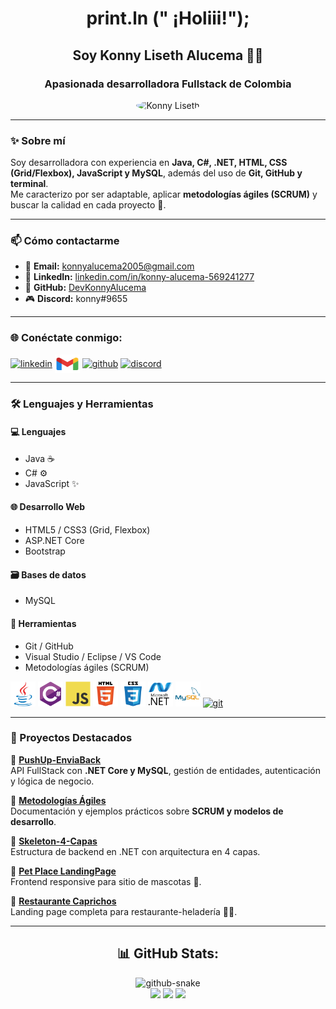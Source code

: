<h1 align="center">print.ln (" ¡Holiii!");</h1>
<h2 align="center">Soy Konny Liseth Alucema 🧑‍💻</h2>
<h3 align="center">Apasionada desarrolladora Fullstack de Colombia</h3>

<div align="center">
  <img src="https://avatars.githubusercontent.com/DevKonnyAlucema" alt="Konny Liseth" width="200" style="border-radius:50%">
</div>

---

### ✨ Sobre mí

Soy desarrolladora con experiencia en **Java, C#, .NET, HTML, CSS (Grid/Flexbox), JavaScript y MySQL**, además del uso de **Git, GitHub y terminal**.  
Me caracterizo por ser adaptable, aplicar **metodologías ágiles (SCRUM)** y buscar la calidad en cada proyecto 🚀.

---

### 📫 Cómo contactarme

- 📧 **Email:** [konnyalucema2005@gmail.com](mailto:konnyalucema2005@gmail.com)  
- 💼 **LinkedIn:** [linkedin.com/in/konny-alucema-569241277](https://www.linkedin.com/in/konny-alucema-569241277)  
- 🐙 **GitHub:** [DevKonnyAlucema](https://github.com/DevKonnyAlucema)  
- 🎮 **Discord:** konny#9655  

---

<h3 align="left">🌐 Conéctate conmigo:</h3>
<p align="left">
<a href="https://www.linkedin.com/in/konny-alucema-569241277" target="blank"><img align="center" src="https://raw.githubusercontent.com/rahuldkjain/github-profile-readme-generator/master/src/images/icons/Social/linked-in-alt.svg" alt="linkedin" height="30" width="40" /></a>
<a href="mailto:konnyalucema2005@gmail.com" target="blank"><img align="center" src="https://raw.githubusercontent.com/rahuldkjain/github-profile-readme-generator/master/src/images/icons/Social/gmail.svg" alt="gmail" height="30" width="40" /></a>
<a href="https://github.com/DevKonnyAlucema" target="blank"><img align="center" src="https://raw.githubusercontent.com/rahuldkjain/github-profile-readme-generator/master/src/images/icons/Social/github.svg" alt="github" height="30" width="40" /></a>
<a href="https://discord.com/users/konny#9655" target="blank"><img align="center" src="https://raw.githubusercontent.com/rahuldkjain/github-profile-readme-generator/master/src/images/icons/Social/discord.svg" alt="discord" height="30" width="40" /></a>
</p>

---

### 🛠 Lenguajes y Herramientas

#### 💻 Lenguajes
- Java ☕  
- C# ⚙️  
- JavaScript ✨  

#### 🌐 Desarrollo Web
- HTML5 / CSS3 (Grid, Flexbox)  
- ASP.NET Core  
- Bootstrap  

#### 🗃️ Bases de datos
- MySQL  

#### 🔧 Herramientas
- Git / GitHub  
- Visual Studio / Eclipse / VS Code  
- Metodologías ágiles (SCRUM)  

<p align="left">
<a href="https://www.java.com/" target="_blank" rel="noreferrer"><img src="https://raw.githubusercontent.com/devicons/devicon/master/icons/java/java-original.svg" alt="java" width="40" height="40"/></a>
<a href="https://learn.microsoft.com/dotnet/" target="_blank" rel="noreferrer"><img src="https://raw.githubusercontent.com/devicons/devicon/master/icons/csharp/csharp-original.svg" alt="csharp" width="40" height="40"/></a>
<a href="https://developer.mozilla.org/en-US/docs/Web/JavaScript" target="_blank" rel="noreferrer"><img src="https://raw.githubusercontent.com/devicons/devicon/master/icons/javascript/javascript-original.svg" alt="javascript" width="40" height="40"/></a>
<a href="https://www.w3.org/html/" target="_blank" rel="noreferrer"><img src="https://raw.githubusercontent.com/devicons/devicon/master/icons/html5/html5-original-wordmark.svg" alt="html5" width="40" height="40"/></a>
<a href="https://www.w3schools.com/css/" target="_blank" rel="noreferrer"><img src="https://raw.githubusercontent.com/devicons/devicon/master/icons/css3/css3-original-wordmark.svg" alt="css3" width="40" height="40"/></a>
<a href="https://dotnet.microsoft.com/" target="_blank" rel="noreferrer"><img src="https://raw.githubusercontent.com/devicons/devicon/master/icons/dot-net/dot-net-original-wordmark.svg" alt="dotnet" width="40" height="40"/></a>
<a href="https://www.mysql.com/" target="_blank" rel="noreferrer"><img src="https://raw.githubusercontent.com/devicons/devicon/master/icons/mysql/mysql-original-wordmark.svg" alt="mysql" width="40" height="40"/></a>
<a href="https://git-scm.com/" target="_blank" rel="noreferrer"><img src="https://www.vectorlogo.zone/logos/git-scm/git-scm-icon.svg" alt="git" width="40" height="40"/></a>
</p>

---

### 📂 Proyectos Destacados

🔹 **[PushUp-EnviaBack](https://github.com/DevKonnyAlucema/PushUpEnviaBack-main)**  
API FullStack con **.NET Core y MySQL**, gestión de entidades, autenticación y lógica de negocio.

🔹 **[Metodologías Ágiles](https://github.com/DevKonnyAlucema/Metodologias_agiles)**  
Documentación y ejemplos prácticos sobre **SCRUM y modelos de desarrollo**.

🔹 **[Skeleton-4-Capas](https://github.com/DevKonnyAlucema/Skeleton-4-Capas)**  
Estructura de backend en .NET con arquitectura en 4 capas.

🔹 **[Pet Place LandingPage](https://github.com/DevKonnyAlucema/Pet_Place__LandingPage)**  
Frontend responsive para sitio de mascotas 🐶.

🔹 **[Restaurante Caprichos](https://github.com/DevKonnyAlucema/Restaurante_Caprichos)**  
Landing page completa para restaurante-heladería 🍦🍔.

---

<h2 align="center">📊 GitHub Stats:</h2>

<div align="center">
  <picture>
    <source media="(prefers-color-scheme: dark)" srcset="https://raw.githubusercontent.com/DevKonnyAlucema/DevKonnyAlucema/output/github-contribution-grid-snake-dark.svg" />
    <source media="(prefers-color-scheme: light)" srcset="https://raw.githubusercontent.com/DevKonnyAlucema/DevKonnyAlucema/output/github-contribution-grid-snake.svg" />
    <img alt="github-snake" src="https://raw.githubusercontent.com/DevKonnyAlucema/DevKonnyAlucema/output/github-contribution-grid-snake.svg" />
  </picture>
</div>

<div align="center">
  <img width="400" src="https://github-readme-stats.vercel.app/api?username=DevKonnyAlucema&count_private=true&show_icons=true&theme=radical" />
  <img width="425" src="https://streak-stats.demolab.com/?user=DevKonnyAlucema&theme=radical"/>
  <img width="830" src="https://github-readme-activity-graph.vercel.app/graph?username=DevKonnyAlucema&bg_color=141321&color=F24194&line=FFB2D0&point=f02e88&area=true&hide_border=false" />
</div>
